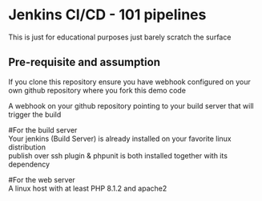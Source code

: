 # Jenkins CI/CD - 101 pipelines

This is just for educational purposes just barely scratch the surface

## Pre-requisite and assumption
If you clone this repository ensure you have webhook configured on your own github repository where you fork this demo code 

A webhook on your github repository pointing to your build server that will trigger the build 

#For the build server
\
Your jenkins (Build Server) is already installed on your favorite linux distribution\
publish over ssh plugin & phpunit is both installed together with its dependency

#For the web server
\
A linux host with at least PHP 8.1.2 and apache2

